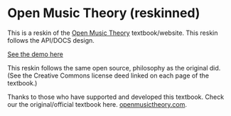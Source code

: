 # Open Music Theory (reskinned)


This is a reskin of the [Open Music Theory](http://www.openmusictheory.com) textbook/website. This reskin follows the API/DOCS design.

[See the demo here](https://rodericasm.github.io/openmusictheory/index.html) 

This reskin follows the same open source, philosophy as the original did. (See the Creative Commons license deed linked on each page of the textbook.)

Thanks to those who have supported and developed this textbook. Check our the original/official textbook here. [openmusictheory.com](http://www.openmusictheory.com).
